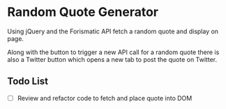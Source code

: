# Random Quote Generator

Using jQuery and the Forismatic API fetch a random quote and display on page.

Along with the button to trigger a new API call for a random quote there is also a Twitter button which opens a new tab to post the quote on Twitter.

## Todo List

- [ ] Review and refactor code to fetch and place quote into DOM
